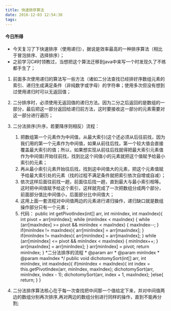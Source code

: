 ```yaml
---
title: 快速排序算法
date: 2016-12-03 12:54:38
tags:
---
```

#### 今日所得 
- 今天复习了下快速排序（使用递归），据说是效率最高的一种排序算法（相比于冒泡排序、选择排序）；
- 之前学习C#时领教过，当想把这个算法迁移到java中来写一个时发现久了不练都手生了；
1. 前面多次使用递归的算法写一些方法（诸如二分法查找已经排好序数组元素的索引、递归生成满足条件（非纯数字或字母）的字符串；使用多次但没有想到过使用递归时可以无返回值；
2. 二分排序时，必须使用无返回值的递归方法。因为二分之后返回的是数组的一部分，最后把这一部分返回给递归前方法，这时要接收这一部分的元素需要对这一部分进行遍历；
3. 二分法排序(升序，若要降序则相反）流程：
	1. 把数组第一个元素作为中间值，从最大索引(这个还必须从后往前找，因为我们用的第一个元素作为中间值，如果从前往后找，第一个较大值会直接覆盖最大索引的值；所以，如果想实现从前往后找就得把最大索引元素值作为中间值)开始往前找，找到比这个间值小的元素就把这个值赋予给最小索引的元素；
	2. 再从最小索引元素开始往后找，找到这中间值大的元素，把这个元素值赋予给最大索引处的元素（找的过程不满足条件就把索引依次自增或自减）；
	3. 依次这样后面往前找一趟，前面往后找一趟，直到最大与最小索引相等。这时把中间值赋予给这个索引，这样就完成了一次把数组分成两个部分，前面部分值比中间值小，后面部分比中间值大；
	4. 这用上面一套流程对中间值两边的元素进行递归操作，递归缺口就是数组操作部分只有一个元素；
	5. 代码：
			public int getPivotIndex(int[] arr, int minIndex, int maxIndex){
				int pivot = arr[minIndex];
				while (minIndex < maxIndex) {
					while (arr[maxIndex] >= pivot && minIndex < maxIndex) {
						maxIndex--;
					}
					if(minIndex != maxIndex){
						arr[minIndex] = arr[maxIndex];
					}
					if(minIndex != maxIndex){
						arr[minIndex] = arr[maxIndex];
					}
					while (arr[minIndex] <= pivot && minIndex < maxIndex) {
						minIndex++;
					}
					arr[maxIndex] = arr[minIndex];
				}
				arr[minIndex] = pivot;
				return minIndex;
			}
			 *二分法排序的流程 
			 * @param arr
			 * @param minIndex
			 * @param maxIndex
			 */
		    public void dichotomySort(int[] arr, int minIndex, int maxIndex){
				if(minIndex < maxIndex){
					int index = this.getPivotIndex(arr, minIndex, maxIndex);
					dichotomySort(arr, minIndex, index - 1);
					dichotomySort(arr, index + 1, maxIndex);
				}else{
					return;
				}
			}

4.  二分法排序算法核心在于每一次查找把中间那一个值给定下来，并对中间值两边的数组分别再次排序,再对两边的数组分别进行同样的操作，直到不能再分割;
